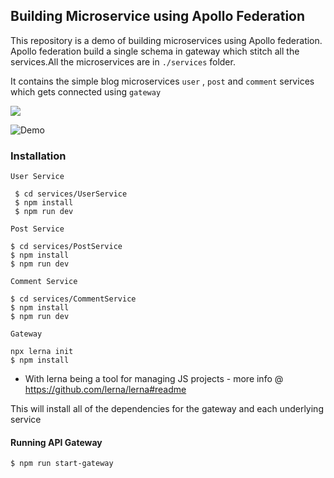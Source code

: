 ## Building Microservice using Apollo Federation

This repository is a demo of building microservices using Apollo federation. Apollo federation build a single schema in gateway which stitch all the services.All the microservices are in `./services` folder.

It contains the simple blog microservices `user` , `post` and `comment` services which gets connected using `gateway`

![](./apollo_federation.png)

![Demo](./federation_demo.PNG)

### Installation

`User Service`

```
 $ cd services/UserService
 $ npm install
 $ npm run dev 
```

`Post Service`

```
$ cd services/PostService
$ npm install
$ npm run dev
```

` Comment Service `

```
$ cd services/CommentService
$ npm install
$ npm run dev
```

` Gateway `

```
npx lerna init
$ npm install
```
- With lerna being a tool for managing JS projects - more info @ https://github.com/lerna/lerna#readme

This will install all of the dependencies for the gateway and each underlying service

#### Running API Gateway

```
$ npm run start-gateway
```

